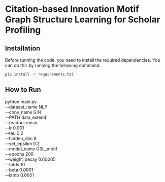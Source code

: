 # Citation-based Innovation Motif Graph Structure Learning for Scholar Profiling
##
## Installation

Before running the code, you need to install the required dependencies. You can do this by running the following command:

```bash
pip install -r requirements.txt
```
## How to Run
python main.py \
  --dataset_name NLP \
  --conv_name GIN \
  --PATH data_extend \
  --readout mean \
  --lr 0.001 \
  --tau 0.2 \
  --hidden_dim 8 \
  --set_epsilon 0.2 \
  --model_name GSL_motif \
  --epochs 200 \
  --weight_decay 0.00005 \
  --folds 10 \
  --beta 0.0001 \
  --lamb 0.0001


